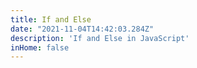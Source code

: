 ```yaml
---
title: If and Else
date: "2021-11-04T14:42:03.284Z"
description: 'If and Else in JavaScript'
inHome: false
---
```


